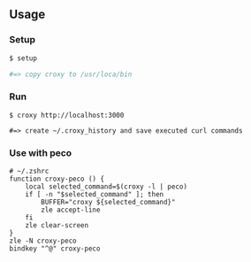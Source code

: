 ## Usage

### Setup
```rb
$ setup

#=> copy croxy to /usr/loca/bin
```

### Run
```
$ croxy http://localhost:3000

#=> create ~/.croxy_history and save executed curl commands
```

### Use with peco
```
# ~/.zshrc
function croxy-peco () {
    local selected_command=$(croxy -l | peco)
    if [ -n "$selected_command" ]; then
        BUFFER="croxy ${selected_command}"
        zle accept-line
    fi
    zle clear-screen
}
zle -N croxy-peco
bindkey "^@" croxy-peco
```
